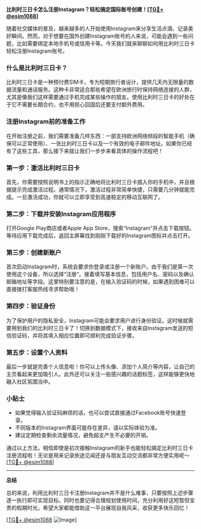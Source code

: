 **比利时三日卡怎么注册Instagram？轻松搞定国际账号创建！[[TG💪+ @esim1088](https://t.me/s/esim1088)]**

随着社交媒体的普及，越来越多的人开始使用Instagram来分享生活点滴、记录美好瞬间。然而，对于想要在国外创建Instagram账号的人来说，可能会遇到一些问题，比如需要绑定本地手机号或信用卡等。今天我们就来聊聊如何用比利时三日卡轻松注册Instagram账号。

### 什么是比利时三日卡？

比利时三日卡是一种预付费SIM卡，专为短期旅行者设计，提供几天内无限量的数据流量和通话服务。这种卡非常适合那些希望在欧洲旅行时保持网络连接的人群，尤其是像我们这样需要通过手机完成某些操作的朋友。使用比利时三日卡的好处在于它不需要长期合约，也不用担心回国后还要支付额外费用。

### 注册Instagram前的准备工作

在开始注册之前，我们需要准备几样东西：一部支持欧洲网络频段的智能手机（确保可以正常使用）、一张比利时三日卡以及一个有效的电子邮件地址。如果你已经有了这些工具，那么接下来就让我们一步步来看具体的操作流程吧！

### 第一步：激活比利时三日卡

首先，你需要按照说明书上的指示正确地将比利时三日卡插入你的手机中，并且根据提示完成激活过程。通常情况下，激活过程非常简单快捷，只需要几分钟就能完成。一旦激活成功，你就可以立即享受到高速稳定的移动互联网了。

### 第二步：下载并安装Instagram应用程序

打开Google Play商店或者Apple App Store，搜索“Instagram”并点击下载按钮。等待应用下载完成后，返回主屏幕找到刚刚下载好的Instagram图标并点击打开。

### 第三步：创建新账户

首次启动Instagram时，系统会要求你登录或注册一个新账户。由于我们是第一次使用这个设备，所以选择“注册”。接着填写基本信息，包括用户名、密码以及确认邮箱地址等字段。这里特别要注意的是，在输入验证码的时候，如果遇到困难可以直接拨打客服热线寻求帮助哦！

### 第四步：验证身份

为了保护用户的隐私安全，Instagram可能会要求用户进行身份验证。这时候就需要用到我们的比利时三日卡了！切换到数据模式下，接收来自Instagram发送的短信验证码，并将其填入相应位置即可顺利完成验证步骤。

### 第五步：设置个人资料

最后一步就是完善个人信息啦！你可以上传头像、添加个人简介等内容，让自己的主页看起来更加吸引人。此外还可以关注一些感兴趣的话题标签，这样能够更快地融入社区氛围当中。

### 小贴士

- 如果觉得输入验证码麻烦的话，也可以尝试直接通过Facebook账号快速登录。
- 不同版本的Instagram界面可能存在差异，请以实际体验为准。
- 建议定期检查剩余流量情况，避免超支产生不必要的开销。

通过以上方法，相信即使是初次接触Instagram的新手也能轻松搞定比利时三日卡注册流程啦！无论是用来记录旅途见闻还是与朋友互动交流都非常方便实用呢～[[TG💪+ @esim1088](https://t.me/s/esim1088)]

---

**总结**

总的来说，利用比利时三日卡注册Instagram并不是什么难事，只要按照上述步骤逐一执行即可实现目标。同时也要记得合理规划使用时间，充分利用好这短暂但宝贵的假期时光。希望大家都能借助这一平台展现自我风采，收获更多快乐回忆！

[[TG💪+ @esim1088](https://t.me/s/esim1088) ![Image](https://i.postimg.cc/4NQfJmqS/Snipaste-2025-05-13-00-14-12.png)]